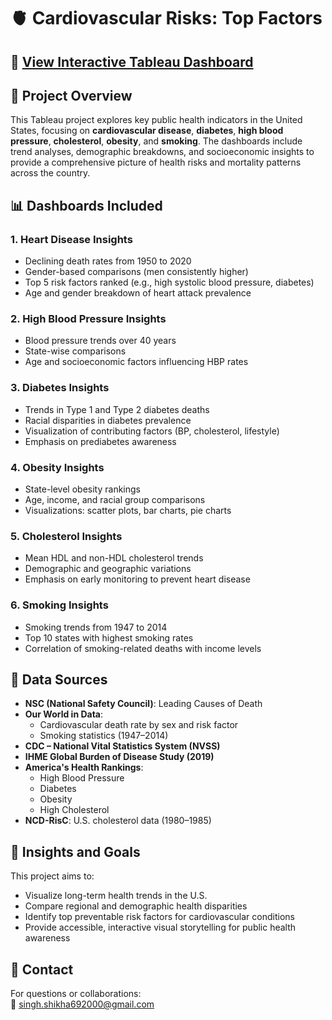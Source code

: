 # 🫀 Cardiovascular Risks: Top Factors

## 🔗 [View Interactive Tableau Dashboard](https://public.tableau.com/app/profile/shikha.abhaynarayan.singh8400/viz/CardiovascularRisksDashboards/Intro2)  

## 📘 Project Overview

This Tableau project explores key public health indicators in the United States, focusing on **cardiovascular disease**, **diabetes**, **high blood pressure**, **cholesterol**, **obesity**, and **smoking**. The dashboards include trend analyses, demographic breakdowns, and socioeconomic insights to provide a comprehensive picture of health risks and mortality patterns across the country.


## 📊 Dashboards Included

### 1. **Heart Disease Insights**
- Declining death rates from 1950 to 2020
- Gender-based comparisons (men consistently higher)
- Top 5 risk factors ranked (e.g., high systolic blood pressure, diabetes)
- Age and gender breakdown of heart attack prevalence

### 2. **High Blood Pressure Insights**
- Blood pressure trends over 40 years
- State-wise comparisons
- Age and socioeconomic factors influencing HBP rates

### 3. **Diabetes Insights**
- Trends in Type 1 and Type 2 diabetes deaths
- Racial disparities in diabetes prevalence
- Visualization of contributing factors (BP, cholesterol, lifestyle)
- Emphasis on prediabetes awareness

### 4. **Obesity Insights**
- State-level obesity rankings
- Age, income, and racial group comparisons
- Visualizations: scatter plots, bar charts, pie charts

### 5. **Cholesterol Insights**
- Mean HDL and non-HDL cholesterol trends
- Demographic and geographic variations
- Emphasis on early monitoring to prevent heart disease

### 6. **Smoking Insights**
- Smoking trends from 1947 to 2014
- Top 10 states with highest smoking rates
- Correlation of smoking-related deaths with income levels



## 📂 Data Sources

- **NSC (National Safety Council)**: Leading Causes of Death  
- **Our World in Data**:  
  - Cardiovascular death rate by sex and risk factor  
  - Smoking statistics (1947–2014)  
- **CDC – National Vital Statistics System (NVSS)**  
- **IHME Global Burden of Disease Study (2019)**  
- **America's Health Rankings**:  
  - High Blood Pressure  
  - Diabetes  
  - Obesity  
  - High Cholesterol  
- **NCD-RisC**: U.S. cholesterol data (1980–1985)  



## 🧠 Insights and Goals

This project aims to:
- Visualize long-term health trends in the U.S.
- Compare regional and demographic health disparities
- Identify top preventable risk factors for cardiovascular conditions
- Provide accessible, interactive visual storytelling for public health awareness


## 💬 Contact

For questions or collaborations:  
📧 [singh.shikha692000@gmail.com](mailto:singh.shikha692000@gmail.com)  



